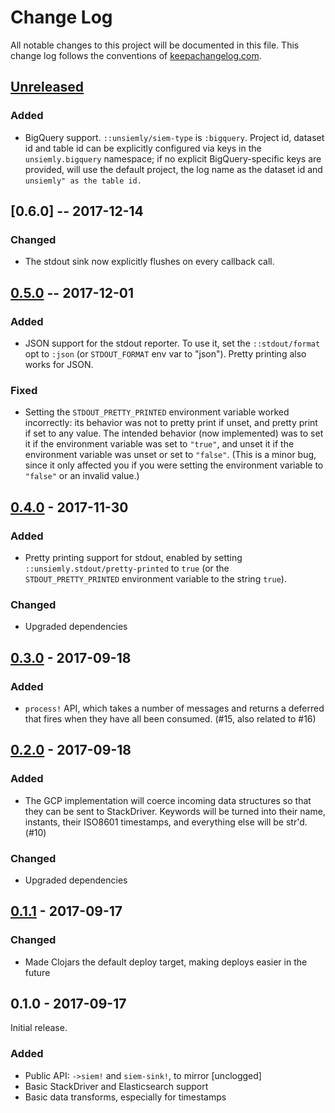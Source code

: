 # Change Log

All notable changes to this project will be documented in this file. This change log follows the conventions of [keepachangelog.com](http://keepachangelog.com/).

## [Unreleased]

### Added

- BigQuery support. `::unsiemly/siem-type` is `:bigquery`. Project id, dataset
  id and table id can be explicitly configured via keys in the
  `unsiemly.bigquery` namespace; if no explicit BigQuery-specific keys are
  provided, will use the default project, the log name as the dataset id and
  `unsiemly" as the table id.`

## [0.6.0] -- 2017-12-14

### Changed

- The stdout sink now explicitly flushes on every callback call.

## [0.5.0] -- 2017-12-01

### Added

- JSON support for the stdout reporter. To use it, set the `::stdout/format` opt
  to `:json` (or `STDOUT_FORMAT` env var to "json"). Pretty printing also works
  for JSON.

### Fixed

- Setting the `STDOUT_PRETTY_PRINTED` environment variable worked incorrectly:
  its behavior was not to pretty print if unset, and pretty print if set to any
  value. The intended behavior (now implemented) was to set it if the
  environment variable was set to `"true"`, and unset it if the environment
  variable was unset or set to `"false"`. (This is a minor bug, since it only
  affected you if you were setting the environment variable to `"false"` or an
  invalid value.)

## [0.4.0] - 2017-11-30

### Added

- Pretty printing support for stdout, enabled by setting
  `::unsiemly.stdout/pretty-printed` to `true` (or the `STDOUT_PRETTY_PRINTED`
  environment variable to the string `true`).

### Changed

- Upgraded dependencies

## [0.3.0] - 2017-09-18

### Added

- `process!` API, which takes a number of messages and returns a deferred that
   fires when they have all been consumed. (#15, also related to #16)

## [0.2.0] - 2017-09-18

### Added

- The GCP implementation will coerce incoming data structures so that they can
  be sent to StackDriver. Keywords will be turned into their name, instants,
  their ISO8601 timestamps, and everything else will be str'd. (#10)

### Changed

- Upgraded dependencies

## [0.1.1] - 2017-09-17

### Changed

- Made Clojars the default deploy target, making deploys easier in the future

## 0.1.0 - 2017-09-17

Initial release.

### Added

- Public API: `->siem!` and `siem-sink!`, to mirror [unclogged]
- Basic StackDriver and Elasticsearch support
- Basic data transforms, especially for timestamps

[Unreleased]: https://github.com/latacora/unsiemly/compare/0.6.0...HEAD
[0.5.0]: https://github.com/latacora/unsiemly/compare/0.5.0...0.6.0
[0.4.0]: https://github.com/latacora/unsiemly/compare/0.4.0...0.5.0
[0.4.0]: https://github.com/latacora/unsiemly/compare/0.3.0...0.4.0
[0.3.0]: https://github.com/latacora/unsiemly/compare/0.2.0...0.3.0
[0.2.0]: https://github.com/latacora/unsiemly/compare/0.1.1...0.2.0
[0.1.1]: https://github.com/latacora/unsiemly/compare/0.1.0...0.1.1

